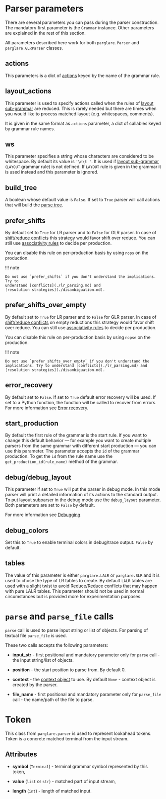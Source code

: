 # Parser parameters

There are several parameters you can pass during the parser construction. The
mandatory first parameter is the `Grammar` instance. Other parameters are
explained in the rest of this section.

All parameters described here work for both `parglare.Parser` and
`parglare.GLRParser` classes.


## actions

This parameters is a dict of [actions](./actions.md) keyed by the name of the
grammar rule.

## layout_actions

This parameter is used to specify actions called when the rules
of
[layout sub-grammar](./grammar_language.md#handling-whitespaces-and-comments-in-your-language) are
reduced. This is rarely needed but there are times when you would like to
process matched layout (e.g. whitespaces, comments).

It is given in the same format as `actions` parameter, a dict of callables keyed
by grammar rule names.

## ws

This parameter specifies a string whose characters are considered to be
whitespace. By default its value is `'\n\t '`. It is used
if
[layout sub-grammar](./grammar_language.md#handling-whitespaces-and-comments-in-your-language) (`LAYOUT`
grammar rule) is not defined. If `LAYOUT` rule is given in the grammar it is
used instead and this parameter is ignored.

## build_tree

A boolean whose default value is `False`. If set to `True` parser will call
actions that will build the [parse tree](./parse_trees.md).

## prefer_shifts

By default set to `True` for LR parser and to `False` for GLR parser. In case
of [shift/reduce conflicts](./lr_parsing.md) this strategy would favor shift
over reduce. You can still
use [associativity rules](./disambiguation.md#associativity) to decide per
production.

You can disable this rule on per-production basis by using `nops` on the
production.

!!! note

    Do not use `prefer_shifts` if you don't understand the implications. Try to
    understand [conflicts](./lr_parsing.md) and
    [resolution strategies](./disambiguation.md).


## prefer_shifts_over_empty

By default set to `True` for LR parser and to `False` for GLR parser. In case
of [shift/reduce conflicts](./lr_parsing.md) on empty reductions this strategy
would favor shift over reduce. You can still
use [associativity rules](./disambiguation.md#associativity) to decide per
production.

You can disable this rule on per-production basis by using `nopse` on the
production.

!!! note

    Do not use `prefer_shifts_over_empty` if you don't understand the
    implications. Try to understand [conflicts](./lr_parsing.md) and
    [resolution strategies](./disambiguation.md).


## error_recovery

By default set to `False`. If set to `True` default error recovery will be used.
If set to a Python function, the function will be called to recover from errors.
For more information see [Error recovery](./handling_errors.md#error-recovery).

## start_production

By default the first rule of the grammar is the start rule. If you want to
change this default behavior — for example you want to create multiple parsers
from the same grammar with different start production — you can use this
parameter. The parameter accepts the `id` of the grammar production. To get the
`id` from the rule name use the `get_production_id(rule_name)` method of the
grammar.


## debug/debug_layout

This parameter if set to `True` will put the parser in debug mode. In this mode
parser will print a detailed information of its actions to the standard output.
To put layout subparser in the debug mode use the `debug_layout` parameter. Both
parameters are set to `False` by default.

For more information see [Debugging](./debugging.md)


## debug_colors

Set this to `True` to enable terminal colors in debug/trace output. `False` by
default.

## tables

The value of this parameter is either `parglare.LALR` or `parglare.SLR` and it
is used to chose the type of LR tables to create. By default `LALR` tables are
used with a slight twist to avoid Reduce/Reduce conflicts that may happen with
pure LALR tables. This parameter should not be used in normal circumstances but
is provided more for experimentation purposes.


# `parse` and `parse_file` calls

`parse` call is used to parse input string or list of objects. For parsing of
textual file `parse_file` is used.

These two calls accepts the following parameters:

- **input_str** - first positional and mandatory parameter only for `parse` call -
  the input string/list of objects.

- **position** - the start position to parse from. By default 0.

- **context** - the [context object](./actions.md#the-context-object) to use. By
  default `None` - context object is created by the parser.

- **file_name** - first positional and mandatory parameter only for `parse_file`
  call - the name/path of the file to parse.


# Token

This class from `parglare.parser` is used to represent lookahead tokens. Token
is a concrete matched terminal from the input stream.

## Attributes

- **symbol** (`Terminal`) - terminal grammar symbol represented by this token,

- **value** (`list` or `str`) - matched part of input stream,

- **length** (`int`) - length of matched input.
